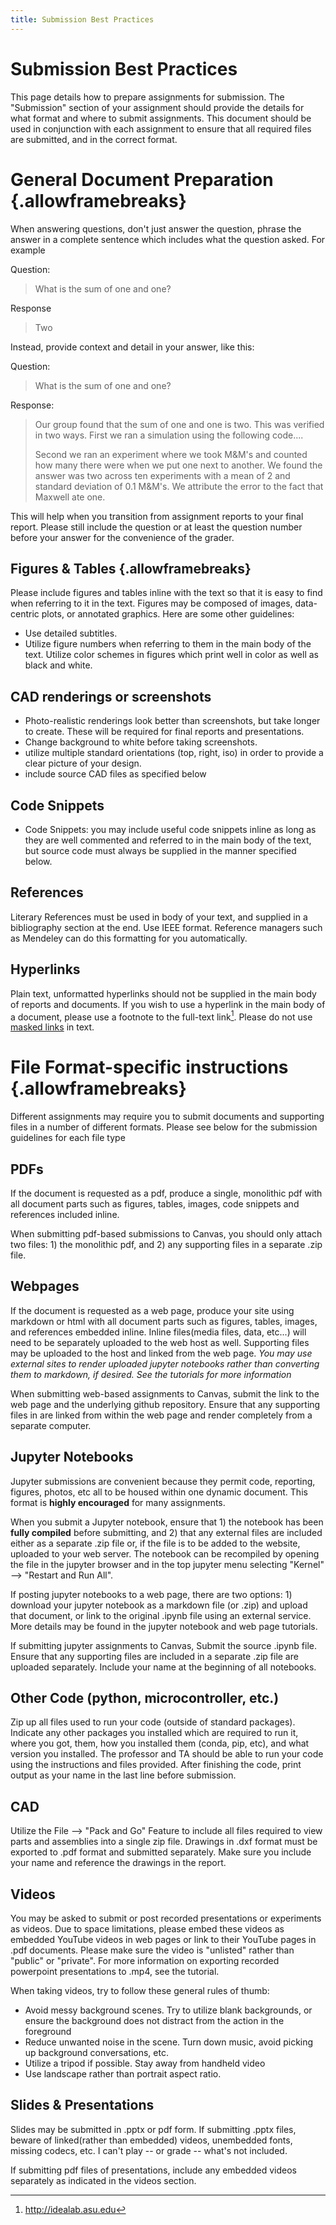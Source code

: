 ```yaml
---
title: Submission Best Practices
---
```


# Submission Best Practices

This page details how to prepare assignments for submission.  The "Submission" section of your assignment should provide the details for what format and where to submit assignments.  This document should be used in conjunction with each assignment to ensure that all required files are submitted, and in the correct format.

# General Document Preparation {.allowframebreaks}

When answering questions, don't just answer the question, phrase the answer in a complete sentence which includes what the question asked. For example

Question: 

> What is the sum of one and one?

Response

> Two


Instead, provide context and detail in your answer, like this:

Question:

> What is the sum of one and one?

Response: 

> Our group found that the sum of one and one is two. This was verified in two ways. First we ran a simulation using the following code....
>
> Second we ran an experiment where we took M&M's and counted how many there were when we put one next to another. We found the answer was two across ten experiments with a mean of 2 and standard deviation of 0.1 M&M's. We attribute the error to the fact that Maxwell ate one.


This will help when you transition from assignment reports to your final report. Please still include the question or at least the question number before your answer for the convenience of the grader.

## Figures & Tables {.allowframebreaks}

Please include figures and tables inline with the text so that it is easy to find when referring to it in the text.  Figures may be composed of images, data-centric plots, or annotated graphics.  Here are some other guidelines:

- Use detailed subtitles. 
- Utilize figure numbers when referring to them in the main body of the text. Utilize color schemes in figures which print well in color as well as black and white.

## CAD renderings or screenshots
  -   Photo-realistic renderings look better than screenshots, but take longer to create. These will be required for final reports and presentations.
  -   Change background to white before taking screenshots.
  -   utilize multiple standard orientations (top, right, iso) in order to provide a clear picture of your design.
  -   include source CAD files as specified below

## Code Snippets
- Code Snippets: you may include useful code snippets inline as long as they are well commented and referred to in the main body of the text, but source code must always be supplied in the manner specified below.

## References

Literary References must be used in body of your text, and supplied in a bibliography section at the end.  Use IEEE format. Reference managers such as Mendeley can do this formatting for you automatically.

## Hyperlinks

Plain text, unformatted hyperlinks should not be supplied in the main body of reports and documents. If you wish to use a hyperlink in the main body of a document, please use a footnote to the full-text link[^1]. Please do not use [masked links] in text.

# File Format-specific instructions {.allowframebreaks}

Different assignments may require you to submit documents and supporting files in a number of different formats.  Please see below for the submission guidelines for each file type

## PDFs

If the document is requested as a pdf, produce a single, monolithic pdf with all document parts such as figures, tables, images, code snippets and references included inline.  

When submitting pdf-based submissions to Canvas, you should only attach two files: 1) the monolithic pdf, and 2) any supporting files in a separate .zip file.

## Webpages

If the document is requested as a web page, produce your site using markdown or html with all document parts such as figures, tables, images, and references embedded inline.  Inline files(media files, data, etc...) will need to be separately uploaded to the web host as well.  Supporting files may be uploaded to the host and linked from the web page.  _You may use external sites to render uploaded jupyter notebooks rather than converting them to markdown, if desired.  See the tutorials for more information_

When submitting web-based assignments to Canvas, submit the link to the web page and the underlying github repository.  Ensure that any supporting files in are linked from within the web page and render completely from a separate computer.

## Jupyter Notebooks

Jupyter submissions are convenient because they permit code, reporting, figures, photos, etc all to be housed within one dynamic document. This format is **highly encouraged** for many assignments.

When you submit a Jupyter notebook, ensure that 1) the notebook has been **fully compiled** before submitting, and 2) that any external files are included either as a separate .zip file or, if the file is to be added to the website, uploaded to your web server.  The notebook can be recompiled by opening the file in the jupyter browser and in the top jupyter menu selecting "Kernel" --> "Restart and Run All".

If posting jupyter notebooks to a web page, there are two options: 1) download your jupyter notebook as a markdown file (or .zip) and upload that document, or link to the original .ipynb file using an external service.  More details may be found in the jupyter notebook and web page tutorials.

If submitting jupyter assignments to Canvas, Submit the source .ipynb file. Ensure that any supporting files are included in a separate .zip file are uploaded separately. Include your name at the beginning of all notebooks.

## Other Code (python, microcontroller, etc.)

Zip up all files used to run your code (outside of standard packages). Indicate any other packages you installed which are required to run it, where you got, them, how you installed them (conda, pip, etc), and what version you installed. The professor and TA should be able to run your code using the instructions and files provided. After finishing the code, print output as your name in the last line before submission.

## CAD

Utilize the File --> "Pack and Go" Feature to include all files required to view parts and assemblies into a single zip file. Drawings in .dxf format must be exported to .pdf format and submitted separately. Make sure you include your name and reference the drawings in the report.

## Videos

You may be asked to submit or post recorded presentations or experiments as videos.  Due to space limitations, please embed these videos as embedded YouTube videos in web pages or link to their YouTube pages in .pdf documents. Please make sure the video is "unlisted" rather than "public" or "private".  For more information on exporting recorded powerpoint presentations to .mp4, see the tutorial.

When taking videos, try to follow these general rules of thumb:

* Avoid messy background scenes.  Try to utilize blank backgrounds, or ensure the background does not distract from the action in the foreground
* Reduce unwanted noise in the scene.  Turn down music, avoid picking up background conversations, etc.
* Utilize a tripod if possible.  Stay away from handheld video
* Use landscape rather than portrait aspect ratio.


## Slides & Presentations

Slides may be submitted in .pptx or pdf form. If submitting .pptx files, beware of linked(rather than embedded) videos, unembedded fonts, missing codecs, etc. I can't play -- or grade -- what's not included.

If submitting pdf files of presentations, include any embedded videos separately as indicated in the videos section.

[^1]: <http://idealab.asu.edu>

  [masked links]: http://idealab.asu.edu
